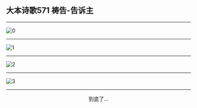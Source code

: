 
## 大本诗歌571 祷告-告诉主
        
<div id="aplayer0"></div>

---

<img alt="0" data-original="/data/d0571/0">

---

<img alt="1" data-original="/data/d0571/1">

---

<img alt="2" data-original="/data/d0571/2">

---

<img alt="3" data-original="/data/d0571/3">

---

<p style="text-align: center">到底了...</p>

<script src="/js/dist-view.js"></script>

<script>
MAIN.id = 'd0571';
        
const ap0 = new APlayer({
    container: document.getElementById('aplayer0'),
    volume: 1,
    loop: 'none',
    preload: 'none',
    audio: [{
        name: '大本诗歌571.mp3',
        artist: '大本诗歌',
        url: 'https://res.wx.qq.com/voice/getvoice?mediaid=MzI0NTk3MDM5M18yMjQ3NDk0Njcw',
        cover: '/favicon'
    }]
});
</script>

